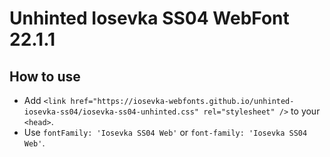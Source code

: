 # Unhinted Iosevka SS04 WebFont 22.1.1

## How to use

- Add `<link href="https://iosevka-webfonts.github.io/unhinted-iosevka-ss04/iosevka-ss04-unhinted.css" rel="stylesheet" />` to your `<head>`.
- Use `fontFamily: 'Iosevka SS04 Web'` or `font-family: 'Iosevka SS04 Web'`.
